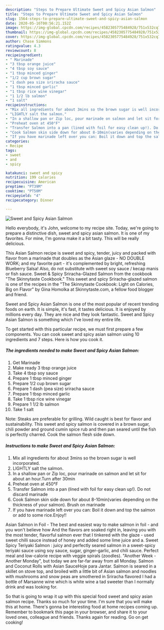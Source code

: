 ```yaml
---
description: "Steps to Prepare Ultimate Sweet and Spicy Asian Salmon"
title: "Steps to Prepare Ultimate Sweet and Spicy Asian Salmon"
slug: 1564-steps-to-prepare-ultimate-sweet-and-spicy-asian-salmon
date: 2020-05-16T00:56:21.152Z
image: https://img-global.cpcdn.com/recipes/4582305775484928/751x532cq70/sweet-and-spicy-asian-salmon-recipe-main-photo.jpg
thumbnail: https://img-global.cpcdn.com/recipes/4582305775484928/751x532cq70/sweet-and-spicy-asian-salmon-recipe-main-photo.jpg
cover: https://img-global.cpcdn.com/recipes/4582305775484928/751x532cq70/sweet-and-spicy-asian-salmon-recipe-main-photo.jpg
author: Chase Simmons
ratingvalue: 4.3
reviewcount: 8
recipeingredient:
- " Marinade"
- "3 tbsp orange juice"
- "4 tbsp soy sauce"
- "1 tbsp minced ginger"
- "1/2 cup brown sugar"
- "1 dash pea size sriracha sauce"
- "1 tbsp minced garlic"
- "1 tbsp rice wine vinegar"
- "1 1/2 lb salmon"
- "1 salt"
recipeinstructions:
- "Mix all ingredients for about 3mins so the brown sugar is well incorporated."
- "LIGHTLY salt the salmon."
- "In a shallow pan or Zip loc, pour marinade on salmon and let sit for about an hour.Turn after 30min"
- "Preheat oven at 450°F"
- "Transfer Salmon into a pan (lined with foil for easy clean up!). Do not discard marinade"
- "Cook Salmon skin side down for about 8-10min(varies depending on the thickness of your salmon). Brush on marinade"
- "If you have marinade left over you can: Boil it down and top the salmon or add to some rice.Enjoy!!"
categories:
- Recipe
tags:
- sweet
- and
- spicy

katakunci: sweet and spicy 
nutrition: 199 calories
recipecuisine: American
preptime: "PT39M"
cooktime: "PT50M"
recipeyield: "4"
recipecategory: Dinner

---
```



![Sweet and Spicy Asian Salmon](https://img-global.cpcdn.com/recipes/4582305775484928/751x532cq70/sweet-and-spicy-asian-salmon-recipe-main-photo.jpg)

Hello everybody, it's John, welcome to my recipe site. Today, we're going to prepare a distinctive dish, sweet and spicy asian salmon. It is one of my favorites. For mine, I'm gonna make it a bit tasty. This will be really delicious.

This Asian Salmon recipe is sweet and spicy, tender, juicy and packed with flavor from a marinade that doubles as the Asian glaze - NO DOUBLE WORK; and my favorite part - it&#39;s complemented by bright, refreshing Blueberry Salsa! Also, do not substitute with sweet soy sauce / kecap manis or fish sauce. Sweet &amp; Spicy Sriracha-Glazed Salmon from the cookbook &#34;The Skinnytaste Cookbook.&#34; This sweet and spicy Sriracha-glazed salmon is one of the recipes in the &#34;The Skinnytaste Cookbook: Light on Calories, Big on Flavor&#34; by Gina Homolka at Skinnytaste.com, a fellow food blogger and friend.

Sweet and Spicy Asian Salmon is one of the most popular of recent trending foods on earth. It is simple, it's fast, it tastes delicious. It is enjoyed by millions every day. They are nice and they look fantastic. Sweet and Spicy Asian Salmon is something which I've loved my entire life.


To get started with this particular recipe, we must first prepare a few components. You can cook sweet and spicy asian salmon using 10 ingredients and 7 steps. Here is how you cook it.

<!--inarticleads1-->

##### The ingredients needed to make Sweet and Spicy Asian Salmon:

1. Get  Marinade
1. Make ready 3 tbsp orange juice
1. Take 4 tbsp soy sauce
1. Prepare 1 tbsp minced ginger
1. Prepare 1/2 cup brown sugar
1. Prepare 1 dash (pea size) sriracha sauce
1. Prepare 1 tbsp minced garlic
1. Take 1 tbsp rice wine vinegar
1. Prepare 1 1/2 lb salmon
1. Take 1 salt


Note: Steaks are preferable for grilling. Wild caught is best for flavor and sustainability. This sweet and spicy salmon is covered in a brown sugar, chili powder and ground cumin spice rub and then pan seared until the fish is perfectly charred. Cook the salmon flesh side down. 

<!--inarticleads2-->

##### Instructions to make Sweet and Spicy Asian Salmon:

1. Mix all ingredients for about 3mins so the brown sugar is well incorporated.
1. LIGHTLY salt the salmon.
1. In a shallow pan or Zip loc, pour marinade on salmon and let sit for about an hour.Turn after 30min
1. Preheat oven at 450°F
1. Transfer Salmon into a pan (lined with foil for easy clean up!). Do not discard marinade
1. Cook Salmon skin side down for about 8-10min(varies depending on the thickness of your salmon). Brush on marinade
1. If you have marinade left over you can: Boil it down and top the salmon or add to some rice.Enjoy!!


Asian Salmon in Foil - The best and easiest way to make salmon in foil - and you won&#39;t believe how And the flavors are soaked right in, leaving you with the most tender, flavorful salmon ever that I tinkered with the glaze - used sweet chilli sauce instead of honey and added some lime juice and a. Sweet Spicy Teriyaki Salmon : juicy and perfectly seared salmon in a sweet-spicy teriyaki sauce using soy sauce, sugar, ginger-garlic, and chili sauce. Perfect meal and low-calorie recipe with veggie spirals (zoodles). &#34;Another Week - Another Monday&#34;, but today we are far-far away from all Monday. Salmon and Coconut Rolls with Asian SauceHoje para Jantar. Salmon is seared in a skillet on stove top, and broiled with a little bit of Asian salmon and noodles with mushrooms and snow peas are smothered in Sriracha flavored I had a bottle of Marsanne wine which is white wine a tad sweeter than I normally drink and was looking for. 

So that is going to wrap it up with this special food sweet and spicy asian salmon recipe. Thanks so much for your time. I'm sure that you will make this at home. There's gonna be interesting food at home recipes coming up. Remember to bookmark this page in your browser, and share it to your loved ones, colleague and friends. Thanks again for reading. Go on get cooking!
